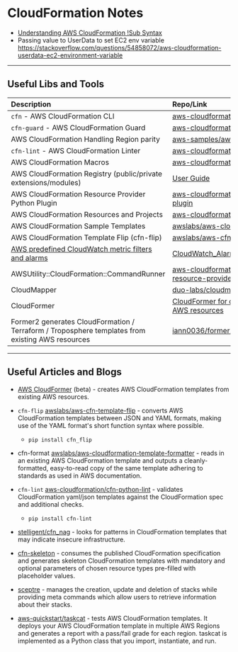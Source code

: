 # CloudFormation Notes

- [Understanding AWS CloudFormation !Sub Syntax](https://www.fischco.org/technica/2017/cloud-formation-sub/)
- Passing value to UserData to set EC2 env variable https://stackoverflow.com/questions/54858072/aws-cloudformation-userdata-ec2-environment-variable

---
## Useful Libs and Tools

| Description | Repo/Link |
| :--- | :--- |
| `cfn` - AWS CloudFormation CLI | [aws-cloudformation/aws-cloudformation-cli](https://github.com/aws-cloudformation/cloudformation-cli) |
| `cfn-guard` - AWS CloudFormation Guard | [aws-cloudformation/cloudformation-guard](https://github.com/aws-cloudformation/cloudformation-guard) |
| AWS CloudFormation Handling Region parity| [aws-samples/aws-cloudformation-region-parity](https://github.com/aws-samples/aws-cloudformation-region-parity) |
| `cfn-lint` - AWS CloudFormation Linter | [aws-cloudformation/cfn-python-lint](https://github.com/aws-cloudformation/cfn-python-lint) |
| AWS CloudFormation Macros | [aws-cloudformation/aws-cloudformation-macros](https://github.com/aws-cloudformation/aws-cloudformation-macros) |
| AWS CloudFormation Registry (public/private extensions/modules) | [User Guide](https://docs.aws.amazon.com/AWSCloudFormation/latest/UserGuide/registry.html) |
| AWS CloudFormation Resource Provider Python Plugin | [aws-cloudformation/cloudformation-cli-python-plugin](https://github.com/aws-cloudformation/cloudformation-cli-python-plugin) |
| AWS CloudFormation Resources and Projects | [aws-cloudformation/awesome-cloudformation](https://github.com/aws-cloudformation/awesome-cloudformation) |
| AWS CloudFormation Sample Templates | [awslabs/aws-cloudformation-templates](https://github.com/awslabs/aws-cloudformation-templates) |
| AWS CloudFormation Template Flip (cfn-flip) | [awslabs/aws-cfn-template-flip](https://github.com/awslabs/aws-cfn-template-flip) |
| [AWS predefined CloudWatch metric filters and alarms](https://docs.aws.amazon.com/awscloudtrail/latest/userguide/use-cloudformation-template-to-create-cloudwatch-alarms.html) |[CloudWatch_Alarms_for_CloudTrail_API_Activity.zip](https://docs.aws.amazon.com/awscloudtrail/latest/userguide/samples/CloudWatch_Alarms_for_CloudTrail_API_Activity.zip)|
| AWSUtility::CloudFormation::CommandRunner | [aws-cloudformation/aws-cloudformation-resource-providers-awsutilities-commandrunner](https://github.com/aws-cloudformation/aws-cloudformation-resource-providers-awsutilities-commandrunner) |
| CloudMapper | [duo-labs/cloudmapper](https://github.com/duo-labs/cloudmapper) |
| CloudFormer | [CloudFormer for creating templates from existing AWS resources](https://docs.aws.amazon.com/AWSCloudFormation/latest/UserGuide/cfn-using-cloudformer.html) |
| Former2 generates CloudFormation / Terraform / Troposphere templates from existing AWS resources | [iann0036/former2](https://github.com/iann0036/former2) |

---
## Useful Articles and Blogs

- [AWS CloudFormer](https://docs.aws.amazon.com/AWSCloudFormation/latest/UserGuide/cfn-using-cloudformer.html)
 (beta) - creates AWS CloudFormation templates from existing AWS resources.

- `cfn-flip` [awslabs/aws-cfn-template-flip](https://github.com/awslabs/aws-cfn-template-flip) -
  converts AWS CloudFormation templates between JSON and YAML formats, making use of the YAML format's short function
  syntax where possible.
  - `pip install cfn_flip`

- cfn-format [awslabs/aws-cloudformation-template-formatter](https://github.com/awslabs/aws-cloudformation-template-formatter) -
  reads in an existing AWS CloudFormation template and outputs a cleanly-formatted, easy-to-read copy of the same template adhering to standards as used in AWS documentation.

- `cfn-lint` [aws-cloudformation/cfn-python-lint](https://github.com/aws-cloudformation/cfn-python-lint) -
  validates CloudFormation yaml/json templates against the CloudFormation spec and additional checks.
  - `pip install cfn-lint`

- [stelligent/cfn_nag](https://github.com/stelligent/cfn_nag) -
  looks for patterns in CloudFormation templates that may indicate insecure infrastructure.

- [cfn-skeleton](https://github.com/awslabs/aws-cloudformation-template-builder) -
  consumes the published CloudFormation specification and generates skeleton CloudFormation templates with mandatory and optional parameters of chosen resource types pre-filled with placeholder values.

- [sceptre](https://sceptre.cloudreach.com/) -
  manages the creation, update and deletion of stacks while providing meta commands which allow users to retrieve
  information about their stacks.

- [aws-quickstart/taskcat](https://github.com/aws-quickstart/taskcat) -
  tests AWS CloudFormation templates. It deploys your AWS CloudFormation template in multiple AWS Regions and
  generates a report with a pass/fail grade for each region.
  taskcat is implemented as a Python class that you import, instantiate, and run.

